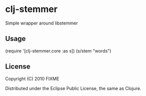 # clj-stemmer

Simple wrapper around libstemmer

## Usage

(require '[clj-stemmer.core :as s])
(s/stem "words")

## License

Copyright (C) 2010 FIXME

Distributed under the Eclipse Public License, the same as Clojure.
